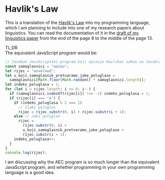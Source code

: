 # Havlik's Law
This is a translation of the [Havlik's Law](https://www.google.com/url?sa=t&rct=j&q=&esrc=s&source=web&cd=&cad=rja&uact=8&ved=2ahUKEwjP2o_t-eHvAhXlsosKHUtMC1YQFjABegQIBhAD&url=https%3A%2F%2Fen.wikipedia.org%2Fwiki%2FHavl%25C3%25ADk%2527s_law&usg=AOvVaw1jPbIZW1c1dmgbMrmILpuW) into my programming language, which I am planning to include into one of my research papers about linguistics. You can read the documentation of it in the [draft of my linguistics paper](https://flatassembler.github.io/Fonoloska_evolucija_jezika.docx) from the end of the page 8 to the middle of the page 13.

TL;DR\
The equivalent JavaScript program would be:
```javascript
// Zaseban JavaScriptski program koji opisuje Havlikov zakon na JavaScriptu.
const samoglasnici = "aeiou";
let rijec = "əuvələud";
let u_koji_samoglasnik_pretvaramo_jake_poluglase =
  samoglasnici[Math.floor(Math.random() * samoglasnici.length)];
let indeks_poluglasa = 1;
for (let i = rijec.length; i >= 0; i--) {
  if (samoglasnici.indexOf(rijec[i]) !== -1) indeks_poluglasa = 1;
  if (rijec[i] === "ə") {
    if (indeks_poluglasa % 2 === 1)
      // Slabi poluglas
      rijec = rijec.substr(0, i) + rijec.substr(i + 1);
    else // Jaki poluglas
      rijec =
        rijec.substr(0, i) +
        u_koji_samoglasnik_pretvaramo_jake_poluglase +
        rijec.substr(i + 1);
    indeks_poluglasa++;
  }
}
console.log(rijec);
```
I am discussing why the AEC program is so much longer than the equivalent JavaScript program, and whether programming in your own programming language is a good idea.
